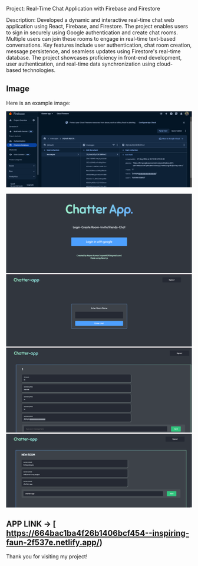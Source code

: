 Project: Real-Time Chat Application with Firebase and Firestore

Description:
Developed a dynamic and interactive real-time chat web application using React, Firebase, and Firestore. The project enables users to sign in securely using Google authentication and create chat rooms. Multiple users can join these rooms to engage in real-time text-based conversations. Key features include user authentication, chat room creation, message persistence, and seamless updates using Firestore's real-time database. The project showcases proficiency in front-end development, user authentication, and real-time data synchronization using cloud-based technologies.


## Image
Here is an example image:

![Example Image](https://github.com/Nayankumar4986/Mausam-Zen-web/blob/main/1.png)

![Example Image](https://github.com/Nayankumar4986/Mausam-Zen-web/blob/main/3.png)
![Example Image](https://github.com/Nayankumar4986/Mausam-Zen-web/blob/main/4.png)
![Example Image](https://github.com/Nayankumar4986/Mausam-Zen-web/blob/main/5.png)
![Example Image](https://github.com/Nayankumar4986/Mausam-Zen-web/blob/main/6.png)

## APP LINK -> [ https://664bac1ba4f26b1406bcf454--inspiring-faun-2f537e.netlify.app/)
Thank you for visiting my project!
